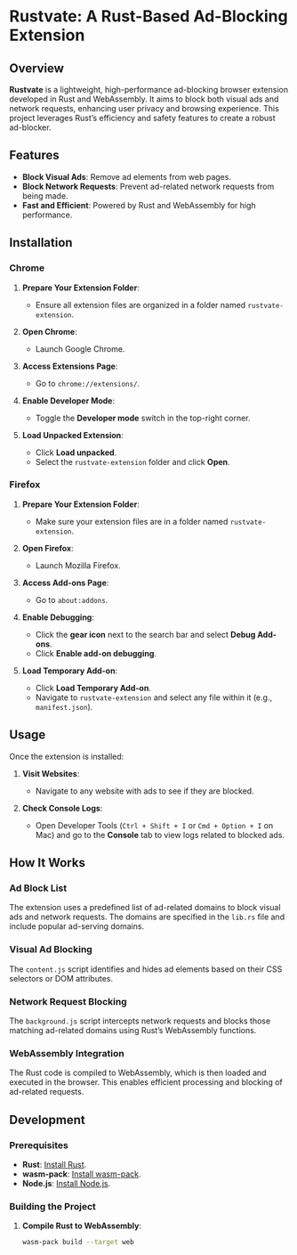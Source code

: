 
# Rustvate: A Rust-Based Ad-Blocking Extension

## Overview

**Rustvate** is a lightweight, high-performance ad-blocking browser extension developed in Rust and WebAssembly. It aims to block both visual ads and network requests, enhancing user privacy and browsing experience. This project leverages Rust’s efficiency and safety features to create a robust ad-blocker.
## Features
- **Block Visual Ads**: Remove ad elements from web pages.
- **Block Network Requests**: Prevent ad-related network requests from being made.
- **Fast and Efficient**: Powered by Rust and WebAssembly for high performance.
## Installation

### Chrome

1. **Prepare Your Extension Folder**:
   - Ensure all extension files are organized in a folder named `rustvate-extension`.

2. **Open Chrome**:
   - Launch Google Chrome.

3. **Access Extensions Page**:
   - Go to `chrome://extensions/`.

4. **Enable Developer Mode**:
   - Toggle the **Developer mode** switch in the top-right corner.

5. **Load Unpacked Extension**:
   - Click **Load unpacked**.
   - Select the `rustvate-extension` folder and click **Open**.

### Firefox

1. **Prepare Your Extension Folder**:
   - Make sure your extension files are in a folder named `rustvate-extension`.

2. **Open Firefox**:
   - Launch Mozilla Firefox.

3. **Access Add-ons Page**:
   - Go to `about:addons`.

4. **Enable Debugging**:
   - Click the **gear icon** next to the search bar and select **Debug Add-ons**.
   - Click **Enable add-on debugging**.

5. **Load Temporary Add-on**:
   - Click **Load Temporary Add-on**.
   - Navigate to `rustvate-extension` and select any file within it (e.g., `manifest.json`).

## Usage

Once the extension is installed:

1. **Visit Websites**:
   - Navigate to any website with ads to see if they are blocked.

2. **Check Console Logs**:
   - Open Developer Tools (`Ctrl + Shift + I` or `Cmd + Option + I` on Mac) and go to the **Console** tab to view logs related to blocked ads.

## How It Works

### Ad Block List

The extension uses a predefined list of ad-related domains to block visual ads and network requests. The domains are specified in the `lib.rs` file and include popular ad-serving domains.

### Visual Ad Blocking

The `content.js` script identifies and hides ad elements based on their CSS selectors or DOM attributes.

### Network Request Blocking

The `background.js` script intercepts network requests and blocks those matching ad-related domains using Rust’s WebAssembly functions.

### WebAssembly Integration

The Rust code is compiled to WebAssembly, which is then loaded and executed in the browser. This enables efficient processing and blocking of ad-related requests.

## Development

### Prerequisites

- **Rust**: [Install Rust](https://www.rust-lang.org/).
- **wasm-pack**: [Install wasm-pack](https://rustwasm.github.io/wasm-pack/installer/).
- **Node.js**: [Install Node.js](https://nodejs.org/).

### Building the Project

1. **Compile Rust to WebAssembly**:
   ```bash
   wasm-pack build --target web
   ```







